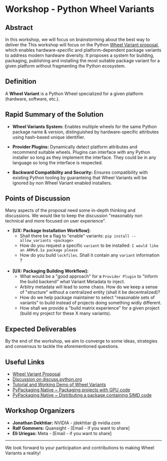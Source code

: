 # Workshop - Python Wheel Variants

## Abstract

In this workshop, we will focus on brainstorming about the best way to deliver the
This workshop will focus on the Python [Wheel Variant proposal](/proposals/pepxxx_wheel_variant_support/), which enables
hardware-specific and platform-dependent package variants to address modern hardware diversity. It proposes a system for
building, packaging, publishing and installing the most suitable package variant for a given platform without
fragmenting the Python ecosystem.

## Definition

A **Wheel Variant** is a Python Wheel specialized for a given platform (hardware, software, etc.).

## Rapid Summary of the Solution

- **Wheel Variants System:** Enables multiple wheels for the same Python package name & version, distinguished by
hardware-specific attributes using hash-based unique identifier.

- **Provider Plugins:** Dynamically detect platform attributes and recommend suitable wheels. Plugins can interface
with any Python installer so long as they implement the interface. They could be in any language so long the interface
is respected.

- **Backward Compatibility and Security:** Ensures compatibility with existing Python tooling by guaranteing that Wheel
Variants will be ignored by non Wheel Variant enabled installers.

## Points of Discussion

Many aspects of the proposal need some in-depth thinking and discussions.
We would like to keep the discussion "reasonably non technical and more focused on user experience".

- **[UX: Package Installation Workflow]:**
    - Shall there be a flag to "enable" variants: `pip install --allow_variants <package>`
    - How do you request a specific `variant` to be installed: `I would like an ARMv8.1a package please`
    - How do you build `lockfiles`. Shall it contain any `variant` information ?
<br><br>
- **[UX: Packaging Building Workflow]:**
    - What would be a "good approach" for a `Provider Plugin` to "inform the build backend" what Variant Metadata to inject.
    - Arbitry metadata will lead to some chaos. How do we keep a sense of "structure" without
    a centralized entity (shall it be decentralized)?
    - How do we help package maintainer to select "reasonable sets of variants" to build instead of projects doing
    something widly different.
    - How shall we provide a "build matrix experience" for a given project (build my project for these X many variants).

## Expected Deliverables

By the end of the workshop, we aim to converge to some ideas, strategies and consensus to tackle the aforementioned questions.

## Useful Links

- [Wheel Variant Proposal](/proposals/pepxxx_wheel_variant_support/)
- [Discussion on discuss.python.org](https://discuss.python.org/t/implementation-variants-rehashing-and-refocusing/54884)
- [Tutorial and Working Demo of Wheel Variants](https://github.com/wheelnext/pep_xxx_wheel_variants)
- [PyPackaging Native ~ Packaging projects with GPU code](https://pypackaging-native.github.io/key-issues/gpus/)
- [PyPackaging Native ~ Distributing a package containing SIMD code](https://pypackaging-native.github.io/key-issues/simd_support/ )

## Workshop Organizers

- **Jonathan Dekhtiar:** NVIDIA - jdekhtiar @ nvidia.com
- **Ralf Gommers:** Quansight - [Email - if you want to share]
- **Eli Uriegas:** Meta - [Email - if you want to share]

<hr>

We look forward to your participation and contributions to making Wheel Variants a reality!
